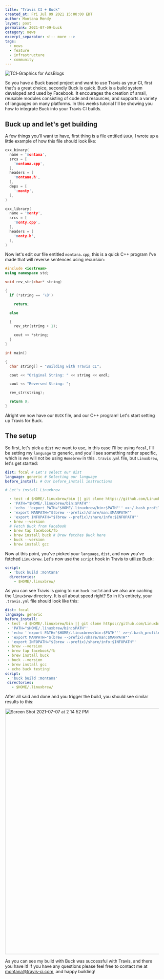 ```yaml
---
title: "Travis CI + Buck"
created_at: Fri Jul 09 2021 15:00:00 EDT
author: Montana Mendy
layout: post
permalink: 2021-07-09-buck
category: news
excerpt_separator: <!-- more --> 
tags:
  - news
  - feature
  - infrastructure
  - community
---
```



![TCI-Graphics for AdsBlogs](https://user-images.githubusercontent.com/20936398/124826241-7684cd00-df29-11eb-8fcb-21db161a5087.png)


So you have a Buck based project and want to use Travis as your CI, first that's a great choice, secondly Buck is quick. Buck is a build system developed and used by Facebook. It encourages the creation of small, reusable modules consisting of code and resources, and supports a variety of languages on many platforms. In this weeks tutorial I'll be showing you how to integrate Buck into your Travis CI builds.

<!-- more --> 

## Buck up and let's get building


A few things you'll want to have, first thing is a file entitled `BUCK`, I wrote up a little example of how this file should look like:

```cpp
cxx_binary(
  name = 'montana',
  srcs = [
    'montana.cpp',
  ],
  headers = [
    'montana.h',
  ],
  deps = [
    ':monty',
  ],
)

cxx_library(
  name = 'monty',
  srcs = [
    'monty.cpp',
  ],
  headers = [
    'monty.h',
  ],
)
```

Now let's edit our file entitled `montana.cpp`, this is a quick C++ program I've made that will reverse sentences using recursion: 

```cpp
#include <iostream>
using namespace std;

void rev_str(char* string)

{
  if (*string == '\0')

    return;

  else

  {
    rev_str(string + 1);

    cout << *string;
  }
}

int main()

{
  char string[] = "Building with Travis CI";

  cout << "Original String: " << string << endl;

  cout << "Reversed String: ";

  rev_str(string);

  return 0;
}
```

Alright we now have our `BUCK` file, and our C++ program! Let's start setting up Travis for Buck. 

## The setup 

So first, let's pick a `dist` we want to use, in this case I'll be using `focal`, I'll be setting my `language` to generic, and you'll see something rather specific, which is we will not be using `Homebrew` in this `.travis.yml` file, but `Linuxbrew`, let's get started: 

```yaml
dist: focal # Let's select our dist
language: generic # Selecting our language
before_install: # Our before_install instructions 

# Let's install Linuxbrew 

  - test -d $HOME/.linuxbrew/bin || git clone https://github.com/Linuxbrew/brew.git $HOME/.linuxbrew
  - 'PATH="$HOME/.linuxbrew/bin:$PATH"'
  - 'echo ''export PATH="$HOME/.linuxbrew/bin:$PATH"'' >>~/.bash_profile'
  - 'export MANPATH="$(brew --prefix)/share/man:$MANPATH"'
  - 'export INFOPATH="$(brew --prefix)/share/info:$INFOPATH"'
  - brew --version
  # Fetch Buck from Facebook 
  - brew tap facebook/fb
  - brew install buck # Brew fetches Buck here
  - buck --version
  - brew install gcc
```
Now at this point, you've picked your `language`, `dist`, and now you've fetched `Linuxbrew`. Let's now use the `script` hook in Travis to utilize Buck:

```yaml
script:
  - 'buck build :montana'
  directories:
    - $HOME/.linuxbrew/
 ```
 As you can see Travis is going to run `buck build` and we also are caching the `linuxbrew` directory. It is all about speed right? So in it's entirety, your `.travis.yml` file should look like this: 
 
 ```yaml
 dist: focal
language: generic
before_install:
  - test -d $HOME/.linuxbrew/bin || git clone https://github.com/Linuxbrew/brew.git $HOME/.linuxbrew
  - 'PATH="$HOME/.linuxbrew/bin:$PATH"'
  - 'echo ''export PATH="$HOME/.linuxbrew/bin:$PATH"'' >>~/.bash_profile'
  - 'export MANPATH="$(brew --prefix)/share/man:$MANPATH"'
  - 'export INFOPATH="$(brew --prefix)/share/info:$INFOPATH"'
  - brew --version
  - brew tap facebook/fb
  - brew install buck
  - buck --version
  - brew install gcc
  - echo buck testing! 
script:
  - 'buck build :montana'
  directories:
    - $HOME/.linuxbrew/
  ```

After all said and done and you trigger the build, you should see similar results to this: 

<img width="805" alt="Screen Shot 2021-07-07 at 2 14 52 PM" src="https://user-images.githubusercontent.com/20936398/124829810-f57c0480-df2d-11eb-8b87-69ceb5773169.png">

As you can see my build with Buck was successful with Travis, and there you have it! If you have any questions please feel free to contact me at [montana@travis-ci.com](mailto:montana@travis-ci.com), and happy building! 
